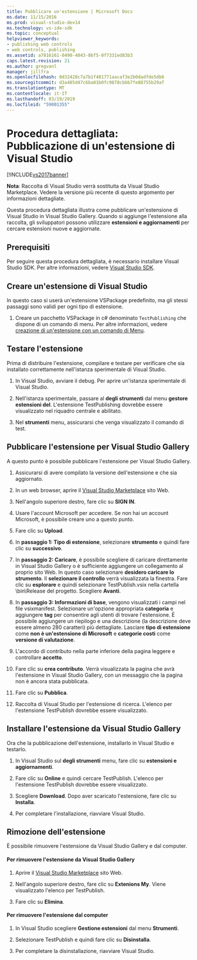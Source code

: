 ```yaml
---
title: Pubblicare un'estensione | Microsoft Docs
ms.date: 11/15/2016
ms.prod: visual-studio-dev14
ms.technology: vs-ide-sdk
ms.topic: conceptual
helpviewer_keywords:
- publishing web controls
- web controls, publishing
ms.assetid: a7816161-0490-4043-86f5-0f7331ed83b3
caps.latest.revision: 21
ms.author: gregvanl
manager: jillfra
ms.openlocfilehash: 0d32428c7a7b1f481771aacaf3e2b0dadfde5db6
ms.sourcegitcommit: d3a485d47c6ba01b0fc9878cbbb7fe88755b29af
ms.translationtype: MT
ms.contentlocale: it-IT
ms.lasthandoff: 03/19/2019
ms.locfileid: "59001355"
---
```

# <a name="walkthrough-publishing-a-visual-studio-extension"></a>Procedura dettagliata: Pubblicazione di un'estensione di Visual Studio
[!INCLUDE[vs2017banner](../includes/vs2017banner.md)]

**Nota**: Raccolta di Visual Studio verrà sostituita da Visual Studio Marketplace. Vedere la versione più recente di questo argomento per informazioni dettagliate.


Questa procedura dettagliata illustra come pubblicare un'estensione di Visual Studio in Visual Studio Gallery. Quando si aggiunge l'estensione alla raccolta, gli sviluppatori possono utilizzare **estensioni e aggiornamenti** per cercare estensioni nuove e aggiornate.

## <a name="prerequisites"></a>Prerequisiti
 Per seguire questa procedura dettagliata, è necessario installare Visual Studio SDK. Per altre informazioni, vedere [Visual Studio SDK](../extensibility/visual-studio-sdk.md).

## <a name="create-a-visual-studio-extension"></a>Creare un'estensione di Visual Studio
 In questo caso si userà un'estensione VSPackage predefinito, ma gli stessi passaggi sono validi per ogni tipo di estensione.

1.  Creare un pacchetto VSPackage in c# denominato `TestPublishing` che dispone di un comando di menu. Per altre informazioni, vedere [creazione di un'estensione con un comando di Menu](../extensibility/creating-an-extension-with-a-menu-command.md).

## <a name="test-the-extension"></a>Testare l'estensione
 Prima di distribuire l'estensione, compilare e testare per verificare che sia installato correttamente nell'istanza sperimentale di Visual Studio.

1.  In Visual Studio, avviare il debug. Per aprire un'istanza sperimentale di Visual Studio.

2.  Nell'istanza sperimentale, passare al **degli strumenti** dal menu **gestore estensioni del**. L'estensione TestPublishing dovrebbe essere visualizzato nel riquadro centrale e abilitato.

3.  Nel **strumenti** menu, assicurarsi che venga visualizzato il comando di test.

## <a name="publish-the-extension-to-the-visual-studio-gallery"></a>Pubblicare l'estensione per Visual Studio Gallery
 A questo punto è possibile pubblicare l'estensione per Visual Studio Gallery.

1.  Assicurarsi di avere compilato la versione dell'estensione e che sia aggiornato.

2.  In un web browser, aprire il [Visual Studio Marketplace](https://marketplace.visualstudio.com/) sito Web.

3.  Nell'angolo superiore destro, fare clic su **SIGN IN**.

4.  Usare l'account Microsoft per accedere. Se non hai un account Microsoft, è possibile creare uno a questo punto.

5.  Fare clic su **Upload**.

6.  In **passaggio 1: Tipo di estensione**, selezionare **strumento** e quindi fare clic su **successivo**.

7.  In **passaggio 2: Caricare**, è possibile scegliere di caricare direttamente in Visual Studio Gallery o è sufficiente aggiungere un collegamento al proprio sito Web. In questo caso selezionare **desidero caricare lo strumento**. Il **selezionare il controllo** verrà visualizzata la finestra. Fare clic su **esplorare** e quindi selezionare TestPublish.vsix nella cartella \bin\Release del progetto. Scegliere **Avanti**.

8.  In **passaggio 3: Informazioni di base**, vengono visualizzati i campi nel file vsixmanifest. Selezionare un'opzione appropriata **categoria** e aggiungere **tag** per consentire agli utenti di trovare l'estensione. È possibile aggiungere un riepilogo e una descrizione (la descrizione deve essere almeno 280 caratteri) più dettagliate. Lasciare **tipo di estensione** come **non è un'estensione di Microsoft** e **categorie costi** come **versione di valutazione**.

9. L'accordo di contributo nella parte inferiore della pagina leggere e controllare **accetto**.

10. Fare clic su **crea contributo**. Verrà visualizzata la pagina che avrà l'estensione in Visual Studio Gallery, con un messaggio che la pagina non è ancora stata pubblicata.

11. Fare clic su **Pubblica**.

12. Raccolta di Visual Studio per l'estensione di ricerca. L'elenco per l'estensione TestPublish dovrebbe essere visualizzato.

## <a name="install-the-extension-from-the-visual-studio-gallery"></a>Installare l'estensione da Visual Studio Gallery
 Ora che la pubblicazione dell'estensione, installarlo in Visual Studio e testarlo.

1.  In Visual Studio sul **degli strumenti** menu, fare clic su **estensioni e aggiornamenti**.

2.  Fare clic su **Online** e quindi cercare TestPublish. L'elenco per l'estensione TestPublish dovrebbe essere visualizzato.

3.  Scegliere **Download**. Dopo aver scaricato l'estensione, fare clic su **Installa**.

4.  Per completare l'installazione, riavviare Visual Studio.

## <a name="removing-the-extension"></a>Rimozione dell'estensione
 È possibile rimuovere l'estensione da Visual Studio Gallery e dal computer.

#### <a name="to-remove-the-extension-from-the-visual-studio-gallery"></a>Per rimuovere l'estensione da Visual Studio Gallery

1.  Aprire il [Visual Studio Marketplace](https://marketplace.visualstudio.com/) sito Web.

2.  Nell'angolo superiore destro, fare clic su **Extenions My**. Viene visualizzato l'elenco per TestPublish.

3.  Fare clic su **Elimina**.

#### <a name="to-remove-the-extension-from-your-computer"></a>Per rimuovere l'estensione dal computer

1.  In Visual Studio scegliere **Gestione estensioni** dal menu **Strumenti**.

2.  Selezionare TestPublish e quindi fare clic su **Disinstalla**.

3.  Per completare la disinstallazione, riavviare Visual Studio.
